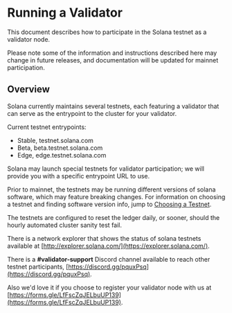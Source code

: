 # Running a Validator
This document describes how to participate in the Solana testnet as a
validator node.

Please note some of the information and instructions described here may change
in future releases, and documentation will be updated for mainnet participation.

## Overview
Solana currently maintains several testnets, each featuring a validator that can
serve as the entrypoint to the cluster for your validator.

Current testnet entrypoints:
- Stable, testnet.solana.com
- Beta, beta.testnet.solana.com
- Edge, edge.testnet.solana.com

Solana may launch special testnets for validator participation; we will provide
you with a specific entrypoint URL to use.

Prior to mainnet, the testnets may be running different versions of solana
software, which may feature breaking changes. For information on choosing a
testnet and finding software version info, jump to
[Choosing a Testnet](validator-testnet.md).

The testnets are configured to reset the ledger daily, or sooner,
should the hourly automated cluster sanity test fail.

There is a network explorer that shows the status of solana testnets available
at [http://explorer.solana.com/](https://explorer.solana.com/).

There is a **#validator-support** Discord channel available to reach other
testnet participants, [https://discord.gg/pquxPsq](https://discord.gg/pquxPsq).

Also we'd love it if you choose to register your validator node with us at
[https://forms.gle/LfFscZqJELbuUP139](https://forms.gle/LfFscZqJELbuUP139).

